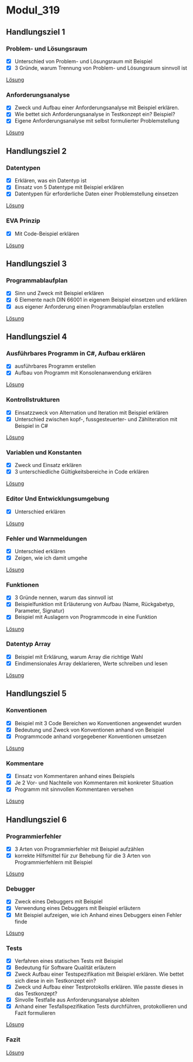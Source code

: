 # Modul_319

## Handlungsziel 1

### Problem- und Lösungsraum

- [x] Unterschied von Problem- und Lösungsraum mit Beispiel
- [x] 3 Gründe, warum Trennung von Problem- und Lösungsraum sinnvoll ist

[Lösung](./Problem_Lösungsraum/README.md)

### Anforderungsanalyse

- [x] Zweck und Aufbau einer Anforderungsanalyse mit Beispiel erklären.
- [x] Wie bettet sich Anforderungsanalyse in Testkonzept ein? Beispiel?
- [x] Eigene Anforderungsanalyse mit selbst formulierter Problemstellung

[Lösung](./Anforderungsanalyse/README.md)

## Handlungsziel 2

### Datentypen

- [x] Erklären, was ein Datentyp ist
- [x] Einsatz von 5 Datentype mit Beispiel erklären
- [x] Datentypen für erforderliche Daten einer Problemstellung einsetzen

[Lösung](./Code_1/Program.cs)

### EVA Prinzip

- [x] Mit Code-Beispiel erklären

[Lösung](./HZ2_EVA/Program.cs)

## Handlungsziel 3

### Programmablaufplan

- [x] Sinn und Zweck mit Beispiel erklären
- [x] 6 Elemente nach DIN 66001 in eigenem Beispiel einsetzen und erklären
- [x] aus eigener Anforderung einen Programmablaufplan erstellen

[Lösung](./PAP/README.md)

## Handlungsziel 4

### Ausführbares Programm in C#, Aufbau erklären

- [x] ausführbares Programm erstellen
- [x] Aufbau von Programm mit Konsolenanwendung erklären

[Lösung](./Code_1/Program.cs)

### Kontrollstrukturen

- [x] Einsatzzweck von Alternation und Iteration mit Beispiel erklären
- [x] Unterschied zwischen kopf-, fussgesteuerter- und Zähliteration mit Beispiel in C#

[Lösung](./HZ4_3/README.md)

### Variablen und Konstanten

- [x] Zweck und Einsatz erklären
- [x] 3 unterschiedliche Gültigkeitsbereiche in Code erklären

[Lösung](./HZ4_4/README.md)

### Editor Und Entwicklungsumgebung

- [x] Unterschied erklären

[Lösung](./HZ4_5/README.md)

### Fehler und Warnmeldungen

- [x] Unterschied erklären
- [x] Zeigen, wie ich damit umgehe

[Lösung](./HZ4_6/README.md)

### Funktionen

- [x] 3 Gründe nennen, warum das sinnvoll ist
- [x] Beispielfunktion mit Erläuterung von Aufbau (Name, Rückgabetyp, Parameter, Signatur)
- [x] Beispiel mit Auslagern von Programmcode in eine Funktion

[Lösung](./Funk/README.md)

### Datentyp Array

- [x] Beispiel mit Erklärung, warum Array die richtige Wahl
- [x] Eindimensionales Array deklarieren, Werte schreiben und lesen

[Lösung](./Array/README.md)

## Handlungsziel 5

### Konventionen

- [x] Beispiel mit 3 Code Bereichen wo Konventionen angewendet wurden
- [x] Bedeutung und Zweck von Konventionen anhand von Beispiel
- [x] Programmcode anhand vorgegebener Konventionen umsetzen

[Lösung](./Konventionen/README.md)

### Kommentare

- [x] Einsatz von Kommentaren anhand eines Beispiels
- [x] Je 2 Vor- und Nachteile von Kommentaren mit konkreter Situation
- [x] Programm mit sinnvollen Kommentaren versehen

[Lösung](./HZ2_EVA)

## Handlungsziel 6

### Programmierfehler

- [x] 3 Arten von Programmierfehler mit Beispiel aufzählen
- [x] korrekte Hilfsmittel für zur Behebung für die 3 Arten von Programmierfehlern mit Beispiel

[Lösung](./Fehler/README.md)

### Debugger

- [x] Zweck eines Debuggers mit Beispiel
- [x] Verwendung eines Debuggers mit Beispiel erläutern
- [x] Mit Beispiel aufzeigen, wie ich Anhand eines Debuggers einen Fehler finde

[Lösung](./Debugger/README.md)

### Tests

- [x] Verfahren eines statischen Tests mit Beispiel
- [x] Bedeutung für Software Qualität erläutern
- [x] Zweck Aufbau einer Testspezifikation mit Beispiel erklären. Wie bettet sich diese in ein Testkonzept ein?
- [x] Zweck und Aufbau einer Testprotokolls erklären. Wie passte dieses in das Testkonzept?
- [x] Sinvolle Testfalle aus Anforderungsanalyse ableiten
- [x] Anhand einer Tesfallspezifikation Tests durchführen, protokollieren und Fazit formulieren

[Lösung](./Tests/README.md)

### Fazit

[Lösung](./Fazit/README.md)